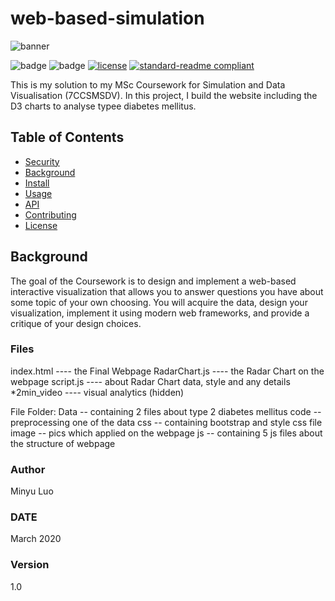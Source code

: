 
# web-based-simulation

![banner]()

![badge]()
![badge]()
[![license](https://img.shields.io/github/license/:user/:repo.svg)](LICENSE)
[![standard-readme compliant](https://img.shields.io/badge/readme%20style-standard-brightgreen.svg?style=flat-square)](https://github.com/RichardLitt/standard-readme)

This is my solution to my MSc Coursework for Simulation and Data Visualisation (7CCSMSDV). In this project, I build the website including the D3 charts to analyse typee diabetes mellitus.


## Table of Contents

- [Security](#security)
- [Background](#background)
- [Install](#install)
- [Usage](#usage)
- [API](#api)
- [Contributing](#contributing)
- [License](#license)


## Background

The goal of the Coursework is to design and implement a web-based interactive visualization that allows you to answer questions you have about some topic of your own choosing. You will acquire the data, design your visualization, implement it using modern web frameworks, and provide a critique of your design choices.


### Files

index.html ---- the Final Webpage 
RadarChart.js ---- the Radar Chart on the webpage 
script.js ---- about Radar Chart data, style and any details
*2min_video ---- visual analytics (hidden)

File Folder:
Data -- containing 2 files about type 2 diabetes mellitus
code -- preprocessing one of the data 
css -- containing bootstrap and style css file
image -- pics which applied on the webpage
js -- containing 5 js files about the structure of webpage


### Author

Minyu Luo

### DATE

March 2020

### Version

1.0

